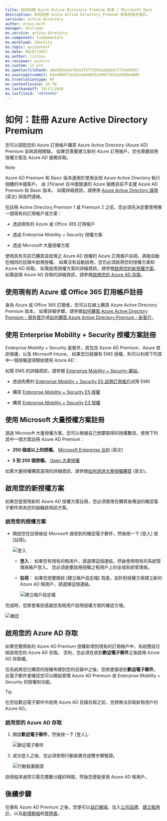 ```yaml
---
title: 如何註冊 Azure Active Directory Premium 版本 | Microsoft Docs
description: 如何註冊 Azure Active Directory Premium 版本的逐步指引。
services: active-directory
author: eross-msft
manager: mtillman
ms.service: active-directory
ms.component: fundamentals
ms.workload: identity
ms.topic: quickstart
ms.date: 09/07/2017
ms.author: lizross
ms.reviewer: piotrci
ms.custom: it-pro
ms.openlocfilehash: a0a992e62e7b1e375ff2591aa82bdc7733e9d26f
ms.sourcegitcommit: b4a46897fa52b1e04dd31e30677023a29d9ee0d9
ms.translationtype: HT
ms.contentlocale: zh-TW
ms.lasthandoff: 10/17/2018
ms.locfileid: "49394692"
---
```

# <a name="how-to-sign-up-for-azure-active-directory-premium"></a>如何：註冊 Azure Active Directory Premium
您可以搭配您的 Azure 訂用帳戶購買 Azure Active Directory (Azure AD) Premium 並與其相關聯。 如果您需要建立新的 Azure 訂用帳戶，您也需要啟用授權方案及 Azure AD 服務存取。

> [!NOTE]
>Azure AD Premium 和 Basic 版本適用於使用全球 Azure Active Directory 執行個體的中國客戶。 由 21Vianet 在中國營運的 Azure 服務目前不支援 Azure AD Premium 和 Basic 版本。 如需詳細資訊，請使用 [Azure Active Directory 論壇](https://feedback.azure.com/forums/169401-azure-active-directory/) \(英文\) 與我們連絡。

在註冊 Active Directory Premium 1 或 Premium 2 之前，您必須先決定要使用哪一個現有的訂用帳戶或方案：

- 透過現有的 Azure 或 Office 365 訂用帳戶

- 透過 Enterprise Mobility + Security 授權方案

- 透過 Microsoft 大量授權方案

使用具有先前已購買並啟用之 Azure AD 授權的 Azure 訂用帳戶註冊，將能自動在相同的目錄中啟用授權。 如果沒有自動啟用，您仍必須啟用您的授權方案和 Azure AD 存取。 如需啟用授權方案的詳細資訊，請參閱[啟用您的新授權方案](#activate-your-new-license-plan)。 如需啟用 Azure AD 存取的詳細資訊，請參閱[啟用您的 Azure AD 存取](#activate-your-azure-ad-access)。 

## <a name="sign-up-using-your-existing-azure-or-office-365-subscription"></a>使用現有的 Azure 或 Office 365 訂用帳戶註冊
身為 Azure 或 Office 365 訂閱者，您可以在線上購買 Azure Active Directory Premium 版本。 如需詳細步驟，請參閱[如何購買 Azure Active Directory Premium - 現有客戶](https://channel9.msdn.com/Series/Azure-Active-Directory-Videos-Demos/How-to-Purchase-Azure-Active-Directory-Premium-Existing-Customer)或[如何購買 Azure Active Directory Premium - 新客戶](https://channel9.msdn.com/Series/Azure-Active-Directory-Videos-Demos/How-to-Purchase-Azure-Active-Directory-Premium-New-Customers)。

## <a name="sign-up-using-your-enterprise-mobility--security-licensing-plan"></a>使用 Enterprise Mobility + Security 授權方案註冊
Enterprise Mobility + Security 是套件，其包含 Azure AD Premium、Azure 資訊保護，以及 Microsoft Intune。 如果您已經擁有 EMS 授權，則可以利用下列其中一個授權選項開始使用 Azure AD：

如需 EMS 的詳細資訊，請參閱 [Enterprise Mobility + Security 網站](https://www.microsoft.com/cloud-platform/enterprise-mobility-security)。

- 透過免費的 [Enterprise Mobility + Security E5 試用訂用帳戶](https://signup.microsoft.com/Signup?OfferId=87dd2714-d452-48a0-a809-d2f58c4f68b7&ali=1)試用 EMS

- 購買 [Enterprise Mobility + Security E5 授權](https://signup.microsoft.com/Signup?OfferId=e6de2192-536a-4dc3-afdc-9e2602b6c790&ali=1)

- 購買 [Enterprise Mobility + Security E3 授權](https://signup.microsoft.com/Signup?OfferId=4BBA281F-95E8-4136-8B0F-037D6062F54C&ali=1)

## <a name="sign-up-using-your-microsoft-volume-licensing-plan"></a>使用 Microsoft 大量授權方案註冊
透過 Microsoft 大量授權方案，您可以根據自己想要取得的授權數目，使用下列其中一個方案註冊 Azure AD Premium：

- **250 個或以上的授權。** [Microsoft Enterprise 合約](https://www.microsoft.com/en-us/licensing/licensing-programs/enterprise.aspx) \(英文\)

- **5 到 250 個授權。** [Open 大量授權](https://www.microsoft.com/en-us/licensing/licensing-programs/open-license.aspx)

如需大量授權購買選項的詳細資訊，請參閱[如何透過大量授權購買](https://www.microsoft.com/en-us/licensing/how-to-buy/how-to-buy.aspx) \(英文\)。

## <a name="activate-your-new-license-plan"></a>啟用您的新授權方案
如果您是使用新的 Azure AD 授權方案註冊，您必須使用在購買後傳送的確認電子郵件來為您的組織啟用該方案。

### <a name="to-activate-your-license-plan"></a>啟用您的授權方案
- 開啟您在註冊後從 Microsoft 接收到的確認電子郵件，然後按一下 [登入] 或 [註冊]。
   
    ![登入](media/active-directory-get-started-premium/MOLSEmail.png)

    - **登入**： 如果您有現有的租用戶，請選擇這個連結，然後使用現有的系統管理員帳戶登入。 您必須是要啟用授權之租用戶上的全域系統管理員。

    - **註冊**： 如果您想要開啟 [建立帳戶設定檔] 頁面，並針對授權方案建立新的 Azure AD 租用戶，請選擇這個連結。

        ![建立帳戶設定檔](media/active-directory-get-started-premium/MOLSAccountProfile.png)

完成時，您將會看到感謝您為租用戶啟用授權方案的確認方塊。

![確認](media/active-directory-get-started-premium/MOLSThankYou.png)

## <a name="activate-your-azure-ad-access"></a>啟用您的 Azure AD 存取
如果您要將新的 Azure AD Premium 授權新增到現有的訂用帳戶中，系統應該已經啟用您的 Azure AD 存取。 否則，您必須在收到**歡迎電子郵件**之後啟用 Azure AD 存取權。  

在系統將您已購買的授權佈建到您的目錄中之後，您將會接收到**歡迎電子郵件**。 此電子郵件會確認您可以開始管理 Azure AD Premium 或 Enterprise Mobility + Security 的授權和功能。 

> [!TIP]
> 在您從歡迎電子郵件中啟用 Azure AD 目錄存取之前，您將無法存取新租用戶的 Azure AD。

### <a name="to-activate-your-azure-ad-access"></a>啟用您的 Azure AD 存取

1. 開啟**歡迎電子郵件**，然後按一下 [登入]。
   
    ![歡迎電子郵件](media/active-directory-get-started-premium/AADEmail.png)

2. 成功登入之後，您必須使用行動裝置完成雙步驟驗證。
   
    ![行動裝置驗證](media/active-directory-get-started-premium/SignUppage.png)

啟用程序通常只需花費數分鐘的時間，然後您便能使用 Azure AD 租用戶。 

## <a name="next-steps"></a>後續步驟
在擁有 Azure AD Premium 之後，您便可以[自訂網域](add-custom-domain.md)、加入[公司品牌](customize-branding.md)、[建立租用戶](active-directory-access-create-new-tenant.md)，以及[新增群組](active-directory-groups-create-azure-portal.md)和[使用者](add-users-azure-active-directory.md)。
